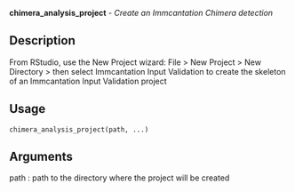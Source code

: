 **chimera_analysis_project** - *Create an Immcantation Chimera detection*

Description
--------------------

From RStudio, use the New Project wizard: File > New Project >
New Directory > then select  Immcantation Input Validation
to create the skeleton of an Immcantation Input Validation project


Usage
--------------------
```
chimera_analysis_project(path, ...)
```

Arguments
-------------------

path
:   path to the directory where the project will be created











